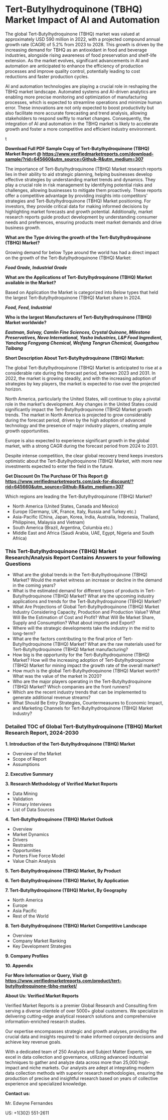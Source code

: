 <meta name="title" content="Global Tert-Butylhydroquinone (TBHQ) Market Impact of AI and Automation"><meta name="description" content="The global Tert-Butylhydroquinone (TBHQ) market was valued at approximately USD 590 million in 2022, with a projected compound annual growth rate (CAGR) of 5.2% from 2"><meta name="title" content="Tert-Butylhydroquinone (TBHQ) Market Size, Share, Scope, Trends, Growth, Opportunities, Analysis, Forecast"><h1>Tert-Butylhydroquinone (TBHQ) Market Impact of AI and Automation</h1><p>The global Tert-Butylhydroquinone (TBHQ) market was valued at approximately USD 590 million in 2022, with a projected compound annual growth rate (CAGR) of 5.2% from 2023 to 2028. This growth is driven by the increasing demand for TBHQ as an antioxidant in food and beverage industries, alongside rising awareness of food preservation and shelf-life extension. As the market evolves, significant advancements in AI and automation are anticipated to enhance the efficiency of production processes and improve quality control, potentially leading to cost reductions and faster production cycles.</p><p>AI and automation technologies are playing a crucial role in reshaping the TBHQ market landscape. Automated systems and AI-driven analytics are enabling more precise monitoring and optimization of manufacturing processes, which is expected to streamline operations and minimize human error. These innovations are not only expected to boost productivity but also facilitate more accurate forecasting and trend analysis, allowing stakeholders to respond swiftly to market changes. Consequently, the integration of AI and automation in the TBHQ market is likely to accelerate growth and foster a more competitive and efficient industry environment.</p>t</p><p id="" class=""><strong>Download Full PDF Sample Copy of Tert-Butylhydroquinone (TBHQ) Market Report @ <a href="https://www.verifiedmarketreports.com/download-sample/?rid=645660&utm_source=Github-R&utm_medium=307" target="_blank">https://www.verifiedmarketreports.com/download-sample/?rid=645660&utm_source=Github-R&utm_medium=307</a></strong></p><p>The importance of&nbsp;Tert-Butylhydroquinone (TBHQ) Market research reports lies in their ability to aid strategic planning, helping businesses develop effective strategies by understanding market trends and dynamics. They play a crucial role in risk management by identifying potential risks and challenges, allowing businesses to mitigate them proactively. These reports offer a competitive advantage by providing insights into competitors' strategies and Tert-Butylhydroquinone (TBHQ) Market positioning. For investors, they provide critical data for making informed decisions by highlighting market forecasts and growth potential. Additionally, market research reports guide product development by understanding consumer needs and preferences, ensuring products meet market demands and drive business growth.</p><p><strong>What are the&nbsp;Type driving the growth of the Tert-Butylhydroquinone (TBHQ) Market?</strong></p><p id="" class="">Growing demand for below Type around the world has had a direct impact on the growth of the Tert-Butylhydroquinone (TBHQ) Market:</p><em><strong>Food Grade, Industrial Grade</strong></em></p><strong>What are the&nbsp;Applications&nbsp;of Tert-Butylhydroquinone (TBHQ) Market available in the Market?</strong></p><p id="" class="">Based on Application the Market is categorized into Below types that held the largest Tert-Butylhydroquinone (TBHQ) Market share In 2024.</p><em><strong>Food, Feed, Industrial</strong></em></p><strong>Who is the largest Manufacturers of Tert-Butylhydroquinone (TBHQ) Market worldwide?</strong></p><p><em><strong>Eastman, Solvay, Camlin Fine Sciences, Crystal Quinone, Milestone Preservatives, Nova International, Yasho Industries, L&P Food Ingredient, Yancheng Fengyang Chemical, Weifang Tongrun Chemical, Guangzhou Taibang</strong></em></p><p id="" class=""><strong>Short Description About Tert-Butylhydroquinone (TBHQ) Market:</strong></p><p>The global Tert-Butylhydroquinone (TBHQ) Market is anticipated to rise at a considerable rate during the forecast period, between 2023 and 2031. In 2022, the market is growing steadily, and with the increasing adoption of strategies by key players, the market is expected to rise over the projected horizon.</p><p>North America, particularly the United States, will continue to play a pivotal role in the market's development. Any changes in the United States could significantly impact the Tert-Butylhydroquinone (TBHQ) Market growth trends. The market in North America is projected to grow considerably during the forecast period, driven by the high adoption of advanced technology and the presence of major industry players, creating ample growth opportunities.</p><p>Europe is also expected to experience significant growth in the global market, with a strong CAGR during the forecast period from 2024 to 2031.</p><p>Despite intense competition, the clear global recovery trend keeps investors optimistic about the Tert-Butylhydroquinone (TBHQ) Market, with more new investments expected to enter the field in the future.</p><p id="" class=""><strong>Get Discount On The Purchase Of This Report @ <a href="https://www.verifiedmarketreports.com/ask-for-discount/?rid=645660&utm_source=Github-R&utm_medium=307" target="_blank">https://www.verifiedmarketreports.com/ask-for-discount/?rid=645660&utm_source=Github-R&utm_medium=307</a></strong></p>Which regions are leading the Tert-Butylhydroquinone (TBHQ) Market?</p><ul><li>North America (United States, Canada and Mexico)</li><li>Europe (Germany, UK, France, Italy, Russia and Turkey etc.)</li><li>Asia-Pacific (China, Japan, Korea, India, Australia, Indonesia, Thailand, Philippines, Malaysia and Vietnam)</li><li>South America (Brazil, Argentina, Columbia etc.)</li><li>Middle East and Africa (Saudi Arabia, UAE, Egypt, Nigeria and South Africa)</li></ul><h3 id="" class="">This Tert-Butylhydroquinone (TBHQ) Market Research/Analysis Report Contains Answers to your following Questions</h3><ul><li>What are the global trends in the Tert-Butylhydroquinone (TBHQ) Market? Would the market witness an increase or decline in the demand in the coming years?</li><li>What is the estimated demand for different types of products in Tert-Butylhydroquinone (TBHQ) Market? What are the upcoming industry applications and trends for the Tert-Butylhydroquinone (TBHQ) Market?</li><li>What Are Projections of Global Tert-Butylhydroquinone (TBHQ) Market Industry Considering Capacity, Production and Production Value? What Will Be the Estimation of Cost and Profit? What Will Be Market Share, Supply and Consumption? What about imports and Export?</li><li>Where will the strategic developments take the industry in the mid to long-term?</li><li>What are the factors contributing to the final price of Tert-Butylhydroquinone (TBHQ) Market? What are the raw materials used for Tert-Butylhydroquinone (TBHQ) Market manufacturing?</li><li>How big is the opportunity for the Tert-Butylhydroquinone (TBHQ) Market? How will the increasing adoption of Tert-Butylhydroquinone (TBHQ) Market for mining impact the growth rate of the overall market?</li><li>How much is the global Tert-Butylhydroquinone (TBHQ) Market worth? What was the value of the market In 2020?</li><li>Who are the major players operating in the Tert-Butylhydroquinone (TBHQ) Market? Which companies are the front runners?</li><li>Which are the recent industry trends that can be implemented to generate additional revenue streams?</li><li>What Should Be Entry Strategies, Countermeasures to Economic Impact, and Marketing Channels for Tert-Butylhydroquinone (TBHQ) Market Industry?</li></ul><h3 id="" class="">Detailed TOC of Global Tert-Butylhydroquinone (TBHQ) Market Research Report, 2024-2030</h3><p id="" class=""><strong>1. Introduction of the Tert-Butylhydroquinone (TBHQ) Market</strong></p><ul><li>Overview of the Market</li><li>Scope of Report</li><li>Assumptions</li></ul><p id="" class=""><strong>2. Executive Summary</strong></p><p id="" class=""><strong>3. Research Methodology of Verified Market Reports</strong></p><ul><li>Data Mining</li><li>Validation</li><li>Primary Interviews</li><li>List of Data Sources</li></ul><p id="" class=""><strong>4. Tert-Butylhydroquinone (TBHQ) Market Outlook</strong></p><ul><li>Overview</li><li>Market Dynamics</li><li>Drivers</li><li>Restraints</li><li>Opportunities</li><li>Porters Five Force Model</li><li>Value Chain Analysis</li></ul><p id="" class=""><strong>5. Tert-Butylhydroquinone (TBHQ) Market, By Product</strong></p><p id="" class=""><strong>6. Tert-Butylhydroquinone (TBHQ) Market, By Application</strong></p><p id="" class=""><strong>7. Tert-Butylhydroquinone (TBHQ) Market, By Geography</strong></p><ul><li>North America</li><li>Europe</li><li>Asia Pacific</li><li>Rest of the World</li></ul><p id="" class=""><strong>8. Tert-Butylhydroquinone (TBHQ) Market Competitive Landscape</strong></p><ul><li>Overview</li><li>Company Market Ranking</li><li>Key Development Strategies</li></ul><p id="" class=""><strong>9. Company Profiles</strong></p><p id="" class=""><strong>10. Appendix</strong></p><p id="" class=""><strong>For More Information or Query, Visit @ <a href="https://www.verifiedmarketreports.com/product/tert-butylhydroquinone-tbhq-market/" target="_blank">https://www.verifiedmarketreports.com/product/tert-butylhydroquinone-tbhq-market/</a></strong></p><p id="" class=""><strong>About Us: Verified Market Reports</strong></p><p id="" class="">Verified Market Reports is a premier Global Research and Consulting firm serving a diverse clientele of over 5000+ global customers. We specialize in delivering cutting-edge analytical research solutions and comprehensive information-enriched research studies.</p><p id="" class="">Our expertise encompasses strategic and growth analyses, providing the crucial data and insights required to make informed corporate decisions and achieve key revenue goals.</p><p id="" class="">With a dedicated team of 250 Analysts and Subject Matter Experts, we excel in data collection and governance, utilizing advanced industrial techniques to gather and analyze data across more than 25,000 high-impact and niche markets. Our analysts are adept at integrating modern data collection methods with superior research methodologies, ensuring the production of precise and insightful research based on years of collective experience and specialized knowledge.</p><p id="" class=""><strong>Contact us:</strong></p><p id="" class="">Mr. Edwyne Fernandes</p><p id="" class="">US: +1(302) 551-2611</p>